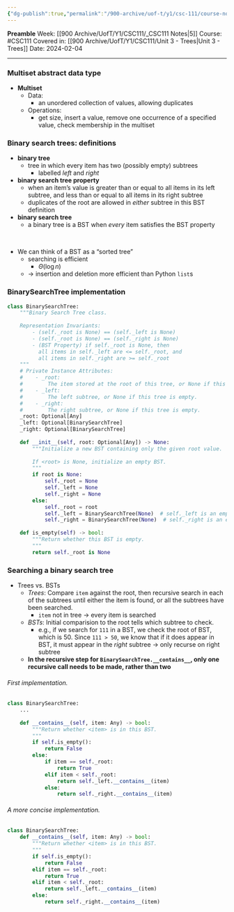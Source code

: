 ```yaml
---
{"dg-publish":true,"permalink":"/900-archive/uof-t/y1/csc-111/course-notes/introduction-to-binary-search-trees/","created":"2024-02-04T15:05:53.841-08:00","updated":"2024-02-10T16:38:11.316-08:00"}
---
```


**Preamble**
Week: [[900 Archive/UofT/Y1/CSC111/_CSC111 Notes\|5]]
Course: #CSC111
Covered in: [[900 Archive/UofT/Y1/CSC111/Unit 3 - Trees\|Unit 3 - Trees]]
Date: 2024-02-04

---
### Multiset abstract data type

- **Multiset**
	- Data:
		- an unordered collection of values, allowing duplicates
	- Operations:
		- get size, insert a value, remove one occurrence of a specified value, check membership in the multiset

### Binary search trees: definitions

- **binary tree**
	- tree in which every item has two (possibly empty) subtrees
		- labelled *left* and *right*
- **binary search tree property**
	- when an item’s value is greater than or equal to all items in its left subtree, and less than or equal to all items in its right subtree
	- duplicates of the root are allowed in *either* subtree in this BST definition
- **binary search tree**
	- a binary tree is a BST when *every* item satisfies the BST property

<br>

- We can think of a BST as a “sorted tree”
	- searching is efficient
		- $\Theta (\log n)$
	- → insertion and deletion more efficient than Python `list`s

### BinarySearchTree implementation

```python
class BinarySearchTree:
	"""Binary Search Tree class. 
	
	Representation Invariants:
	    - (self._root is None) == (self._left is None)
	    - (self._root is None) == (self._right is None)
	    - (BST Property) if self._root is None, then
	      all items in self._left are <= self._root, and
	      all items in self._right are >= self._root
	"""
	# Private Instance Attributes:
	#    - _root:
	#        The item stored at the root of this tree, or None if this tree is empty.
	#    - _left:
	#        The left subtree, or None if this tree is empty.
	#    - _right:
	#        The right subtree, or None if this tree is empty.
	_root: Optional[Any]
	_left: Optional[BinarySearchTree]
	_right: Optional[BinarySearchTree]
	
	def __init__(self, root: Optional[Any]) -> None:
		"""Initialize a new BST containing only the given root value.
		
		If <root> is None, initialize an empty BST.
		"""
		if root is None:
			self._root = None
			self._left = None
			self._right = None
		else:
			self._root = root
			self._left = BinarySearchTree(None)  # self._left is an empty BST
			self._right = BinarySearchTree(None)  # self._right is an empty BST
	
	def is_empty(self) -> bool:
	    """Return whether this BST is empty.
	    """
	    return self._root is None
```

### Searching a binary search tree

- Trees vs. BSTs
	- *Trees*: Compare `item` against the root, then recursive search in each of the subtrees until either the item is found, or all the subtrees have been searched.
		- `item` not in tree → every item is searched
	- *BSTs*: Initial comparision to the root tells which subtree to check.
		- e.g., if we search for `111` in a BST, we check the root of BST, which is 50. Since `111 > 50`, we know that if it does appear in BST, it must appear in the *right* subtree → only recurse on right subtree
	- **In the recursive step for `BinarySearchTree.__contains__`, only one recursive call needs to be made, rather than two**

###### First implementation.

```python
class BinarySearchTree:
	...
	
	def __contains__(self, item: Any) -> bool:
		"""Return whether <item> is in this BST.
		"""
		if self.is_empty():
			return False
		else:
			if item == self._root:
				return True
			elif item < self._root:
				return self._left.__contains__(item)
			else:
				return self._right.__contains__(item)
```

###### A more concise implementation.

```python
class BinarySearchTree:
    def __contains__(self, item: Any) -> bool:
        """Return whether <item> is in this BST.
        """
        if self.is_empty():
            return False
        elif item == self._root:
            return True
        elif item < self._root:
            return self._left.__contains__(item)
        else:
            return self._right.__contains__(item)
```